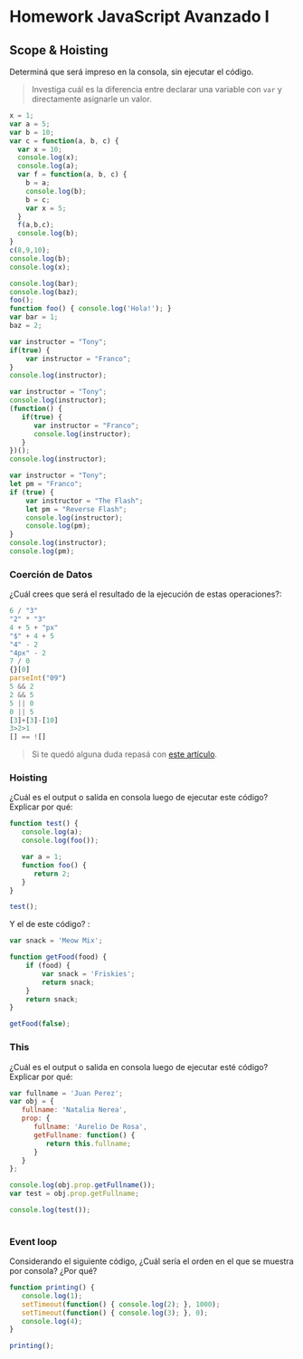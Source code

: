 
# Homework JavaScript Avanzado I

## Scope & Hoisting

Determiná que será impreso en la consola, sin ejecutar el código.

> Investiga cuál es la diferencia entre declarar una variable con `var` y directamente asignarle un valor.

```javascript
x = 1;                                 
var a = 5;                          
var b = 10;                            
var c = function(a, b, c) {
  var x = 10;                          
  console.log(x);  
  console.log(a);                   
  var f = function(a, b, c) {
    b = a;                             
    console.log(b); 
    b = c;                            
    var x = 5;
  }
  f(a,b,c);        
  console.log(b);  
}
c(8,9,10);                           
console.log(b); 
console.log(x);  
```

```javascript
console.log(bar);  
console.log(baz);  
foo(); 
function foo() { console.log('Hola!'); }
var bar = 1;
baz = 2;
```

```javascript
var instructor = "Tony";
if(true) {
    var instructor = "Franco";
}
console.log(instructor); 
```

```javascript
var instructor = "Tony";
console.log(instructor); 
(function() {
   if(true) {
      var instructor = "Franco";
      console.log(instructor); 
   }
})();
console.log(instructor);
```

```javascript
var instructor = "Tony";
let pm = "Franco";
if (true) {
    var instructor = "The Flash";
    let pm = "Reverse Flash";
    console.log(instructor); 
    console.log(pm);  
}
console.log(instructor);  
console.log(pm);
```
### Coerción de Datos

¿Cuál crees que será el resultado de la ejecución de estas operaciones?:

```javascript
6 / "3"                    
"2" * "3"                     
4 + 5 + "px"                 
"$" + 4 + 5                   
"4" - 2                         
"4px" - 2                       
7 / 0                         
{}[0]                          
parseInt("09")                
5 && 2                         
2 && 5                         
5 || 0                     
0 || 5                      
[3]+[3]-[10]              
3>2>1                         
[] == ![]                   
```

> Si te quedó alguna duda repasá con [este artículo](http://javascript.info/tutorial/object-conversion).


### Hoisting

¿Cuál es el output o salida en consola luego de ejecutar este código? Explicar por qué:

```javascript
function test() {
   console.log(a);           
   console.log(foo());         

   var a = 1;
   function foo() {
      return 2;
   }
}

test();
```

Y el de este código? :

```javascript
var snack = 'Meow Mix';

function getFood(food) {
    if (food) {
        var snack = 'Friskies';
        return snack;
    }
    return snack;
}

getFood(false);      
```


### This

¿Cuál es el output o salida en consola luego de ejecutar esté código? Explicar por qué:

```javascript
var fullname = 'Juan Perez';
var obj = {
   fullname: 'Natalia Nerea',
   prop: {
      fullname: 'Aurelio De Rosa',
      getFullname: function() {
         return this.fullname;
      }
   }
};

console.log(obj.prop.getFullname());   
var test = obj.prop.getFullname;

console.log(test());                   
                        
``` 

### Event loop

Considerando el siguiente código, ¿Cuál sería el orden en el que se muestra por consola? ¿Por qué?

```javascript
function printing() {
   console.log(1);
   setTimeout(function() { console.log(2); }, 1000);
   setTimeout(function() { console.log(3); }, 0);
   console.log(4);
}

printing();
```
